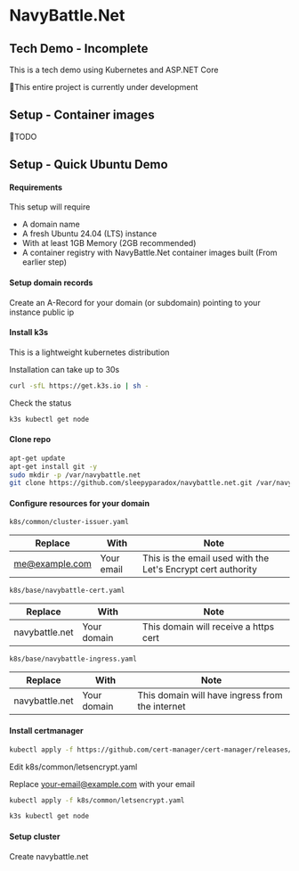 # NavyBattle.Net

## Tech Demo - Incomplete

This is a tech demo using Kubernetes and ASP.NET Core

🚩This entire project is currently under development


## Setup - Container images

🚩TODO

## Setup - Quick Ubuntu Demo

#### Requirements

This setup will require
- A domain name
- A fresh Ubuntu 24.04 (LTS) instance 
- With at least 1GB Memory (2GB recommended)
- A container registry with NavyBattle.Net container images built 
(From earlier step)

#### Setup domain records

Create an A-Record for your domain (or subdomain) pointing to your instance public ip

#### Install k3s
This is a lightweight kubernetes distribution

Installation can take up to 30s

```bash
curl -sfL https://get.k3s.io | sh - 
```

Check the status

```bash
k3s kubectl get node  
```
#### Clone repo

```bash
apt-get update
apt-get install git -y
sudo mkdir -p /var/navybattle.net
git clone https://github.com/sleepyparadox/navybattle.net.git /var/navybattle.net
```

#### Configure resources for your domain

`k8s/common/cluster-issuer.yaml`

| Replace | With | Note
|---|---|---|
|me@example.com| Your email | This is the email used with the Let's Encrypt cert authority |

`k8s/base/navybattle-cert.yaml`

| Replace | With | Note
|---|---|---|
|navybattle.net| Your domain | This domain will receive a https cert |

`k8s/base/navybattle-ingress.yaml`

| Replace | With | Note
|---|---|---|
|navybattle.net| Your domain | This domain will have ingress from the internet |



#### Install certmanager

```bash
kubectl apply -f https://github.com/cert-manager/cert-manager/releases/download/v1.12.0/cert-manager.yaml
```

Edit k8s/common/letsencrypt.yaml

Replace your-email@example.com with your email

```bash
kubectl apply -f k8s/common/letsencrypt.yaml
```

```bash
k3s kubectl get node  
```

#### Setup cluster

Create navybattle.net
